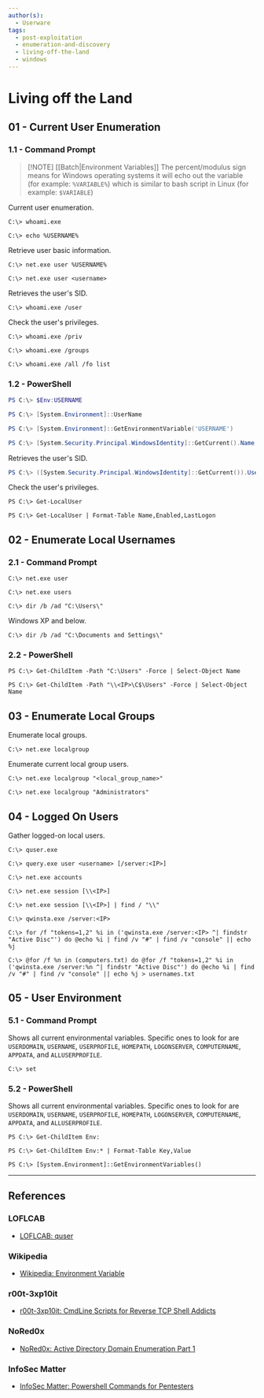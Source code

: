 ```yaml
---
author(s):
  - Userware
tags:
  - post-exploitation
  - enumeration-and-discovery
  - living-off-the-land
  - windows
---
```

# Living off the Land

## 01 - Current User Enumeration

### 1.1 - Command Prompt

> [!NOTE] [[Batch|Environment Variables]]
> The percent/modulus sign means for Windows operating systems it will echo out the variable (for example: `%VARIABLE%`) which is similar to bash script in Linux (for example: `$VARIABLE`)

Current user enumeration.

```
C:\> whoami.exe

C:\> echo %USERNAME%
```

Retrieve user basic information.

```
C:\> net.exe user %USERNAME%

C:\> net.exe user <username>
```

Retrieves the user's SID.

```
C:\> whoami.exe /user
```

Check the user's privileges.

```
C:\> whoami.exe /priv

C:\> whoami.exe /groups

C:\> whoami.exe /all /fo list
```

### 1.2 - PowerShell

```powershell
PS C:\> $Env:USERNAME

PS C:\> [System.Environment]::UserName

PS C:\> [System.Environment]::GetEnvironmentVariable('USERNAME')

PS C:\> [System.Security.Principal.WindowsIdentity]::GetCurrent().Name
```

Retrieves the user's SID.

```powershell
PS C:\> ([System.Security.Principal.WindowsIdentity]::GetCurrent()).User.Value
```

Check the user's privileges.

```
PS C:\> Get-LocalUser

PS C:\> Get-LocalUser | Format-Table Name,Enabled,LastLogon
```

## 02 - Enumerate Local Usernames

### 2.1 - Command Prompt

```
C:\> net.exe user

C:\> net.exe users

C:\> dir /b /ad "C:\Users\"
```

Windows XP and below.

```
C:\> dir /b /ad "C:\Documents and Settings\"
```

### 2.2 - PowerShell

```
PS C:\> Get-ChildItem -Path "C:\Users" -Force | Select-Object Name

PS C:\> Get-ChildItem -Path "\\<IP>\C$\Users" -Force | Select-Object Name
```

## 03 - Enumerate Local Groups

Enumerate local groups.

```
C:\> net.exe localgroup
```

Enumerate current local group users.

```
C:\> net.exe localgroup "<local_group_name>"

C:\> net.exe localgroup "Administrators"
```

## 04 - Logged On Users

Gather logged-on local users.

```
C:\> quser.exe

C:\> query.exe user <username> [/server:<IP>]

C:\> net.exe accounts

C:\> net.exe session [\\<IP>]

C:\> net.exe session [\\<IP>] | find / "\\"

C:\> qwinsta.exe /server:<IP>

C:\> for /f "tokens=1,2" %i in ('qwinsta.exe /server:<IP> ^| findstr "Active Disc"') do @echo %i | find /v "#" | find /v "console" || echo %j

C:\> @for /f %n in (computers.txt) do @for /f "tokens=1,2" %i in ('qwinsta.exe /server:%n ^| findstr "Active Disc"') do @echo %i | find /v "#" | find /v "console" || echo %j > usernames.txt
```

## 05 - User Environment

### 5.1 - Command Prompt

Shows all current environmental variables. Specific ones to look for are `USERDOMAIN`, `USERNAME`, `USERPROFILE`, `HOMEPATH`, `LOGONSERVER`, `COMPUTERNAME`, `APPDATA`, and `ALLUSERPROFILE`.

```
C:\> set
```

### 5.2 - PowerShell

Shows all current environmental variables. Specific ones to look for are `USERDOMAIN`, `USERNAME`, `USERPROFILE`, `HOMEPATH`, `LOGONSERVER`, `COMPUTERNAME`, `APPDATA`, and `ALLUSERPROFILE`.

```
PS C:\> Get-ChildItem Env:

PS C:\> Get-ChildItem Env:* | Format-Table Key,Value

PS C:\> [System.Environment]::GetEnvironmentVariables()
```

---
## References

###  LOFLCAB

- [LOFLCAB: quser](https://lofl-project.github.io/loflcab/Binaries/quser/)

### Wikipedia

- [Wikipedia: Environment Variable](https://en.wikipedia.org/wiki/Environment_variable)

### r00t-3xp10it

- [r00t-3xp10it: CmdLine Scripts for Reverse TCP Shell Addicts](https://github.com/r00t-3xp10it/venom/wiki/CmdLine-%26-Scripts-for-reverse-TCP-shell-addicts)

### NoRed0x

- [NoRed0x: Active Directory Domain Enumeration Part 1](https://nored0x.github.io/red-teaming/active-directory-domain-enumeration-part-1/)

### InfoSec Matter

- [InfoSec Matter: Powershell Commands for Pentesters](https://www.infosecmatter.com/powershell-commands-for-pentesters/)
